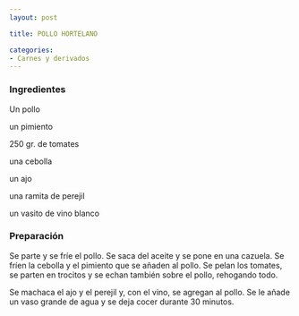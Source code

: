 ```yaml
---
layout: post

title: POLLO HORTELANO

categories:
- Carnes y derivados
---
```

<h3>Ingredientes</h3>
Un pollo

un pimiento

250 gr. de tomates

una cebolla

un ajo

una ramita de perejil

un vasito de vino blanco

<h3>Preparación</h3>
Se parte y se fríe el pollo. Se saca del aceite y se pone en una cazuela. Se fríen la cebolla y el pimiento que se añaden al pollo. Se pelan los tomates, se parten en trocitos y se echan también sobre el pollo, rehogando todo.

Se machaca el ajo y el perejil y, con el vino, se agregan al pollo. Se le añade un vaso grande de agua y se deja cocer durante 30 minutos.